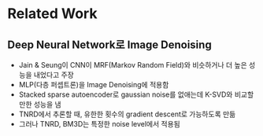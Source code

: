 # Related Work

## Deep Neural Network로 Image Denoising

* Jain & Seung이 CNN이 MRF\(Markov Random Field\)와 비슷하거나 더 높은 성능을 내었다고 주장
* MLP\(다층 퍼셉트론\)을 Image Denoising에 적용함
* Stacked sparse autoencoder로 gaussian noise를 없애는데 K-SVD와 비교할만한 성능을 냄
* TNRD에서 추론할 때, 유한한 횟수의 gradient descent로 가능하도록 만듦
* 그러나 TNRD, BM3D는 특정한 noise level에서 적용됨




